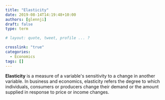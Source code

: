 ```yaml
---
title: "Elasticity"
date: 2019-08-14T14:19:48+10:00
authors: [glennji]
draft: false
type: term

# layout: quote, tweet, profile ... ?

crosslink: "true"
categories:
  - Economics
tags: []
---
```

**Elasticity** is a measure of a variable's sensitivity to a change in another variable. In business and economics, elasticity refers the degree to which individuals, consumers or producers change their demand or the amount supplied in response to price or income changes.
